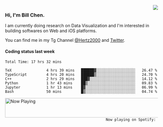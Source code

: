 <img  align="right" src="https://github-readme-stats.vercel.app/api?username=BillChen2k&show_icons=false&count_private=true&hide_title=true">

### Hi, I'm Bill Chen.

I am currently doing research on Data Visualization and I'm interested in building softwares on Web and iOS platforms.

You can find me in my Tg Channel [@Hertz2000](https://t.me/Hertz2000) and [Twitter](https://twitter.com/billchen2k).

#### Coding status last week

<!--START_SECTION:waka-->

```text
Total Time: 17 hrs 32 mins

TeX                4 hrs 39 mins   ██████▓░░░░░░░░░░░░░░░░░░   26.47 %
TypeScript         4 hrs 20 mins   ██████▒░░░░░░░░░░░░░░░░░░   24.70 %
C++                2 hrs 29 mins   ███▓░░░░░░░░░░░░░░░░░░░░░   14.12 %
Python             1 hr 43 mins    ██▒░░░░░░░░░░░░░░░░░░░░░░   09.83 %
Jupyter            1 hr 13 mins    █▓░░░░░░░░░░░░░░░░░░░░░░░   06.99 %
Bash               50 mins         █▒░░░░░░░░░░░░░░░░░░░░░░░   04.74 %
```

<!--END_SECTION:waka-->


<div>
<a href="https://spotify-now-playing.billchen2k.vercel.app/now-playing?open">
   <img align="right" src="https://spotify-now-playing.billchen2k.vercel.app/now-playing" width="540" height="64" alt="Now Playing">
</a>
</div>

<div>
<p align="right"><code>Now playing on Spotify: </code></p>
</div>

<!--
**BillChen2K/BillChen2K** is a ✨ _special_ ✨ repository because its `README.md` (this file) appears on your GitHub profile.

Here are some ideas to get you started:

- 🔭 I’m currently working on ...
- 🌱 I’m currently learning ...
- 👯 I’m looking to collaborate on ...
- 🤔 I’m looking for help with ...
- 💬 Ask me about ...
- 📫 How to reach me: ...
- 😄 Pronouns: ...
- ⚡ Fun fact: ...
-->
